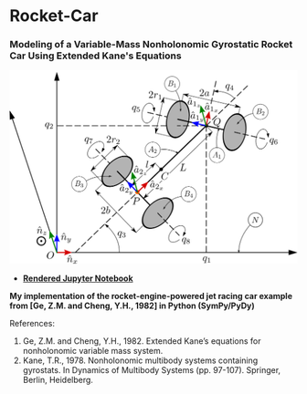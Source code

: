 # Rocket-Car

### Modeling of a Variable-Mass Nonholonomic Gyrostatic Rocket Car Using Extended Kane's Equations

<p align="center">
  <img src="Images/rocket-car.png" width="600px">
</p>

 - [__Rendered Jupyter Notebook__](https://nbviewer.jupyter.org/github/abhinavkamath/Rocket-Car/blob/master/Rocket_Car.ipynb?flush_cache=True)

__My implementation of the rocket-engine-powered jet racing car example from [Ge, Z.M. and Cheng, Y.H., 1982] in Python (SymPy/PyDy)__

References:
 1. Ge, Z.M. and Cheng, Y.H., 1982. Extended Kane’s equations for nonholonomic variable mass system.
 1. Kane, T.R., 1978. Nonholonomic multibody systems containing gyrostats. In Dynamics of Multibody Systems (pp. 97-107). Springer, Berlin, Heidelberg.

